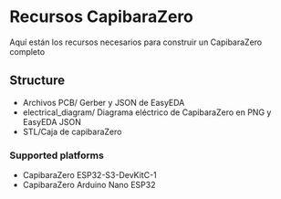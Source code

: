 # Recursos CapibaraZero
Aquí están los recursos necesarios para construir un CapibaraZero completo
## Structure

- Archivos PCB/ Gerber y JSON de EasyEDA
- electrical_diagram/ Diagrama eléctrico de CapibaraZero en PNG y EasyEDA JSON
- STL/Caja de capibaraZero
### Supported platforms

- CapibaraZero ESP32-S3-DevKitC-1
- CapibaraZero Arduino Nano ESP32
